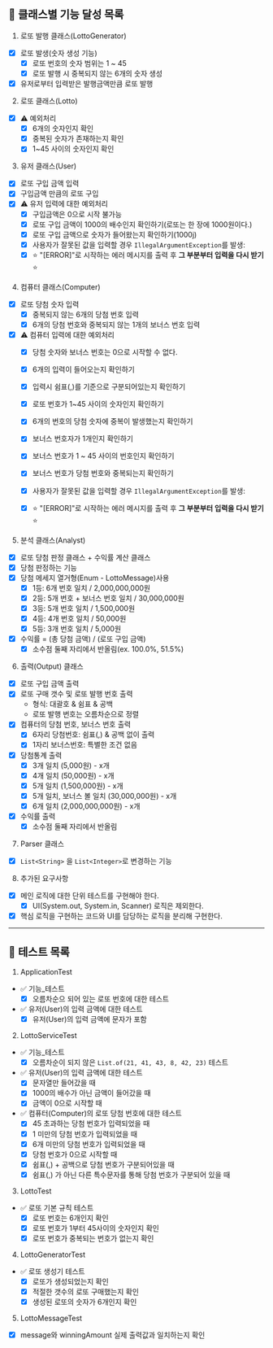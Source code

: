 ## 🌟 클래스별 기능 달성 목록

1. 로또 발행 클래스(LottoGenerator)
- [x] 로또 발생(숫자 생성 기능)
  - [x] 로또 번호의 숫자 범위는 1 ~ 45
  - [x] 로또 발행 시 중복되지 않는 6개의 숫자 생성
- [x] 유저로부터 입력받은 발행금액만큼 로또 발행
  
2. 로또 클래스(Lotto)
- [x] ⚠️ 예외처리
  - [x] 6개의 숫자인지 확인
  - [x] 중복된 숫자가 존재하는지 확인
  - [x] 1~45 사이의 숫자인지 확인

3. 유저 클래스(User)
- [x] 로또 구입 금액 입력
- [x] 구입금액 만큼의 로또 구입
- [x] ⚠️ 유저 입력에 대한 예외처리
  - [x] 구입금액은 0으로 시작 불가능 
  - [x] 로또 구입 금액이 1000의 배수인지 확인하기(로또는 한 장에 1000원이다.) 
  - [x] 로또 구입 금액으로 숫자가 들어왔는지 확인하기(1000j)
  - [x] 사용자가 잘못된 값을 입력할 경우 `IllegalArgumentException`를 발생:
  - [x] ⭐️ "[ERROR]"로 시작하는 에러 메시지를 출력 후 **그 부분부터 입력을 다시 받기** ⭐️

4. 컴퓨터 클래스(Computer)
- [x] 로또 당첨 숫자 입력
  - [x] 중복되지 않는 6개의 당첨 번호 입력
  - [x] 6개의 당첨 번호와 중복되지 않는 1개의 보너스 번호 입력
- [x] ⚠️ 컴퓨터 입력에 대한 예외처리
  - [x] 당첨 숫자와 보너스 번호는 0으로 시작할 수 없다. 
  - [x] 6개의 입력이 들어오는지 확인하기
  - [x] 입력시 쉼표(,)를 기준으로 구분되어있는지 확인하기
  - [x] 로또 번호가 1~45 사이의 숫자인지 확인하기
  - [x] 6개의 번호의 당첨 숫자에 중복이 발생했는지 확인하기
  - [x] 보너스 번호자가 1개인지 확인하기
  - [x] 보너스 번호가 1 ~ 45 사이의 번호인지 확인하기
  - [x] 보너스 번호가 당첨 번호와 중복되는지 확인하기
  - [x] 사용자가 잘못된 값을 입력할 경우 `IllegalArgumentException`를 발생:
  - [x] ⭐️ "[ERROR]"로 시작하는 에러 메시지를 출력 후 **그 부분부터 입력을 다시 받기** ⭐️

  
5. 분석 클래스(Analyst)
- [x] 로또 당첨 판정 클래스 + 수익률 계산 클래스
- [x] 당첨 판정하는 기능
- [x] 당첨 메세지 열거형(Enum - LottoMessage)사용 
    - [x] 1등: 6개 번호 일치 / 2,000,000,000원
    - [x] 2등: 5개 번호 + 보너스 번호 일치 / 30,000,000원
    - [x] 3등: 5개 번호 일치 / 1,500,000원
    - [x] 4등: 4개 번호 일치 / 50,000원
    - [x] 5등: 3개 번호 일치 / 5,000원
- [x] 수익률 = (총 당첨 금액) / (로또 구입 금액)
  - [x] 소수점 둘째 자리에서 반올림(ex. 100.0%, 51.5%)

6. 출력(Output) 클래스
- [x] 로또 구입 금액 출력
- [x] 로또 구매 갯수 및 로또 발행 번호 출력
    - 형식: 대괄호 & 쉼표 & 공백
    - 로또 발행 번호는 오름차순으로 정렬
- [x] 컴퓨터의 당첨 번호, 보너스 번호 출력
  - [x] 6자리 당첨번호: 쉼표(,) & 공백 없이 출력
  - [x] 1자리 보너스번호: 특별한 조건 없음
- [x] 당첨통계 출력
  - [x] 3개 일치 (5,000원) - x개
  - [x] 4개 일치 (50,000원) - x개
  - [x] 5개 일치 (1,500,000원) - x개
  - [x] 5개 일치, 보너스 볼 일치 (30,000,000원) - x개
  - [x] 6개 일치 (2,000,000,000원) - x개
- [x] 수익률 출력
  - [x] 소수점 둘째 자리에서 반올림

7. Parser 클래스
- [x] `List<String>` 을 `List<Integer>`로 변경하는 기능

8. 추가된 요구사항
- [x] 메인 로직에 대한 단위 테스트를 구현해야 한다.
  - [x] UI(System.out, System.in, Scanner) 로직은 제외한다.
- [x] 핵심 로직을 구현하는 코드와 UI를 담당하는 로직을 분리해 구현한다.
---
## 🌟 테스트 목록
1. ApplicationTest
- ✅ 기능_테스트
  - [x] 오름차순으 되어 있는 로또 번호에 대한 테스트
- ✅ 유저(User)의 입력 금액에 대한 테스트
  - [x] 유저(User)의 입력 금액에 문자가 포함
  
2. LottoServiceTest
- ✅ 기능_테스트
  - [x] 오름차순이 되지 않은 `List.of(21, 41, 43, 8, 42, 23)` 테스트
- ✅ 유저(User)의 입력 금액에 대한 테스트
  - [x] 문자열만 들어갔을 때
  - [x] 1000의 배수가 아닌 금액이 들어갔을 때
  - [x] 금액이 0으로 시작할 때
- ✅ 컴퓨터(Computer)의 로또 당첨 번호에 대한 테스트
  - [x] 45 초과하는 당첨 번호가 입력되었을 때
  - [x] 1 미만의 당첨 번호가 입력되었을 때
  - [x] 6개 미만의 당첨 번호가 입력되었을 때
  - [x] 당첨 번호가 0으로 시작할 때
  - [x] 쉼표(,) + 공백으로 당첨 번호가 구분되어있을 때
  - [x] 쉼표(,) 가 아닌 다른 특수문자를 통해 당첨 번호가 구분되어 있을 때
  
3. LottoTest
- ✅ 로또 기본 규칙 테스트
  - [X] 로또 번호는 6개인지 확인
  - [x] 로또 번호가 1부터 45사이의 숫자인지 확인
  - [x] 로또 번호가 중복되는 번호가 없는지 확인

4. LottoGeneratorTest
- ✅ 로또 생성기 테스트
  - [x] 로또가 생성되었는지 확인
  - [x] 적절한 갯수의 로또 구매했는지 확인
  - [x] 생성된 로또의 숫자가 6개인지 확인

5. LottoMessageTest
- [x] message와 winningAmount 실제 출력값과 일치하는지 확인

